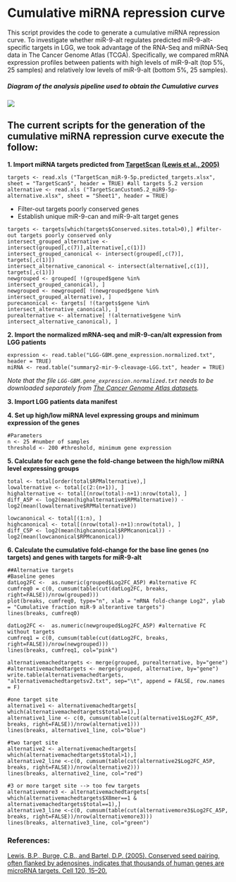 # Cumulative miRNA repression curve

This script provides the code to generate a cumulative miRNA repression curve. To investigate whether miR-9-alt regulates predicted miR-9-alt-specific targets in LGG, we took advantage of the RNA-Seq and miRNA-Seq data in The Cancer Genome Atlas (TCGA). Specifically, we compared mRNA expression profiles between patients with high levels of miR-9-alt (top 5%, 25 samples) and relatively low levels of miR-9-alt (bottom 5%, 25 samples).

##### Diagram of the analysis pipeline used to obtain the Cumulative curves
<img src="https://github.com/Gu-Lab-RBL-NCI/Cumulative-miRNA-repression-curve/blob/master/scheme.png">

## The current scripts for the generation of the cumulative miRNA repression curve execute the follow:

**1. Import miRNA targets predicted from [TargetScan](http://www.targetscan.org//vert_50/seedmatch.html) [(Lewis et al., 2005)](https://www.ncbi.nlm.nih.gov/pubmed/15652477)**

```
targets <- read.xls ("TargetScan_miR-9-5p.predicted_targets.xlsx", sheet = "TargetScan5", header = TRUE) #all targets 5.2 version
alternative <- read.xls ("TargetScanCustom5.2_miR9-5p-alternative.xlsx", sheet = "Sheet1", header = TRUE)
```
 - Filter-out targets poorly conserved genes
 - Establish unique miR-9-can and miR-9-alt target genes

```
targets <- targets[which(targets$Conserved.sites.total>0),] #filter-out targets poorly conserved only
intersect_grouped_alternative <- intersect(grouped[,c(7)],alternative[,c(1)])
intersect_grouped_canonical <- intersect(grouped[,c(7)], targets[,c(1)])
intersect_alternative_canonical <- intersect(alternative[,c(1)], targets[,c(1)])
newgrouped <- grouped[ !(grouped$gene %in% intersect_grouped_canonical), ]
newgrouped <- newgrouped[ !(newgrouped$gene %in% intersect_grouped_alternative), ]
purecanonical <- targets[ !(targets$gene %in% intersect_alternative_canonical), ]
purealternative <- alternative[ !(alternative$gene %in% intersect_alternative_canonical), ]
```

**2. Import the normalized mRNA-seq and miR-9-can/alt expression from LGG patients**

```
expression <- read.table("LGG-GBM.gene_expression.normalized.txt", header = TRUE)
miRNA <- read.table("summary2-mir-9-cleavage-LGG.txt", header = TRUE)
```

*Note that the file `LGG-GBM.gene_expression.normalized.txt` needs to be downloaded separately from [The Cancer Genome Atlas datasets](https://tcga-data.nci.nih.gov/docs/publications/lgggbm_2016/).*

**3. Import LGG patients data manifest**

**4. Set up high/low miRNA level expressing groups and minimum expression of the genes**
```
#Parameters
n <- 25 #number of samples
threshold <- 200 #threshold, minimum gene expression
```

**5. Calculate for each gene the fold-change between the high/low miRNA level expressing groups**

```
total <- total[order(total$RPMalternative),] 
lowalternative <- total[c(2:(n+1)), ]
highalternative <- total[(nrow(total)-n+1):nrow(total), ]
diff_A5P <- log2(mean(highalternative$RPMalternative)) - log2(mean(lowalternative$RPMalternative))

lowcanonical <- total[(1:n), ]
highcanonical <- total[(nrow(total)-n+1):nrow(total), ]
diff_C5P <- log2(mean(highcanonical$RPMcanonical)) - log2(mean(lowcanonical$RPMcanonical))
```

**6. Calculate the cumulative fold-change for the base line genes (no targets) and genes with targets for miR-9-alt**

```
##Alternative targets
#Baseline genes 
datLog2FC <-  as.numeric(grouped$Log2FC_A5P) #alternative FC
cumfreq0 = c(0, cumsum(table(cut(datLog2FC, breaks, right=FALSE))/nrow(grouped))) 
plot(breaks, cumfreq0, type="n", xlab = "mRNA fold-change Log2", ylab = "Cumulative fraction miR-9 alterantive targets")
lines(breaks, cumfreq0)

datLog2FC <-  as.numeric(newgrouped$Log2FC_A5P) #alternative FC without targets
cumfreq1 = c(0, cumsum(table(cut(datLog2FC, breaks, right=FALSE))/nrow(newgrouped))) 
lines(breaks, cumfreq1, col="pink")

alternativemachedtargets <- merge(grouped, purealternative, by="gene")
#alternativemachedtargets <- merge(grouped, alternative, by="gene")
write.table(alternativemachedtargets, "alternativemachedtargetsv2.txt", sep="\t", append = FALSE, row.names = F)

#one target site
alternative1 <- alternativemachedtargets[ which(alternativemachedtargets$total==1),]
alternative1_line <- c(0, cumsum(table(cut(alternative1$Log2FC_A5P, breaks, right=FALSE))/nrow(alternative1)))
lines(breaks, alternative1_line, col="blue")

#two target site
alternative2 <- alternativemachedtargets[ which(alternativemachedtargets$total>1),]
alternative2_line <-c(0, cumsum(table(cut(alternative2$Log2FC_A5P, breaks, right=FALSE))/nrow(alternative2)))
lines(breaks, alternative2_line, col="red")

#3 or more target site --> too few targets
alternativemore3 <- alternativemachedtargets[ which(alternativemachedtargets$X8mer==1 & alternativemachedtargets$total==1),]
alternative3_line <-c(0, cumsum(table(cut(alternativemore3$Log2FC_A5P, breaks, right=FALSE))/nrow(alternativemore3)))
lines(breaks, alternative3_line, col="green")
```


### References:

[Lewis, B.P., Burge, C.B., and Bartel, D.P. (2005). Conserved seed pairing, often flanked by adenosines, indicates that thousands of human genes are microRNA targets. Cell 120, 15–20.](https://www.ncbi.nlm.nih.gov/pubmed/15652477)
